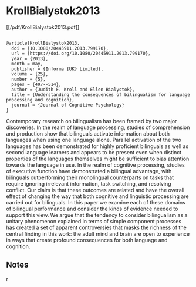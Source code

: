 # KrollBialystok2013


[[/pdf/KrollBialystok2013.pdf]]


```

@article{KrollBialystok2013,
  doi = {10.1080/20445911.2013.799170},
  url = {https://doi.org/10.1080/20445911.2013.799170},
  year = {2013},
  month = may,
  publisher = {Informa {UK} Limited},
  volume = {25},
  number = {5},
  pages = {497--514},
  author = {Judith F. Kroll and Ellen Bialystok},
  title = {Understanding the consequences of bilingualism for language processing and cognition},
  journal = {Journal of Cognitive Psychology}
}
```

Contemporary research on bilingualism has been framed by two major discoveries. In the realm of language processing, studies of comprehension and production show that bilinguals activate information about both languages when using one language alone. Parallel activation of the two languages has been demonstrated for highly proficient bilinguals as well as second language learners and appears to be present even when distinct properties of the languages themselves might be sufficient to bias attention towards the language in use. In the realm of cognitive processing, studies of executive function have demonstrated a bilingual advantage, with bilinguals outperforming their monolingual counterparts on tasks that require ignoring irrelevant information, task switching, and resolving conflict. Our claim is that these outcomes are related and have the overall effect of changing the way that both cognitive and linguistic processing are carried out for bilinguals. In this paper we examine each of these domains of bilingual performance and consider the kinds of evidence needed to support this view. We argue that the tendency to consider bilingualism as a unitary phenomenon explained in terms of simple component processes has created a set of apparent controversies that masks the richness of the central finding in this work: the adult mind and brain are open to experience in ways that create profound consequences for both language and cognition.


## Notes

r
